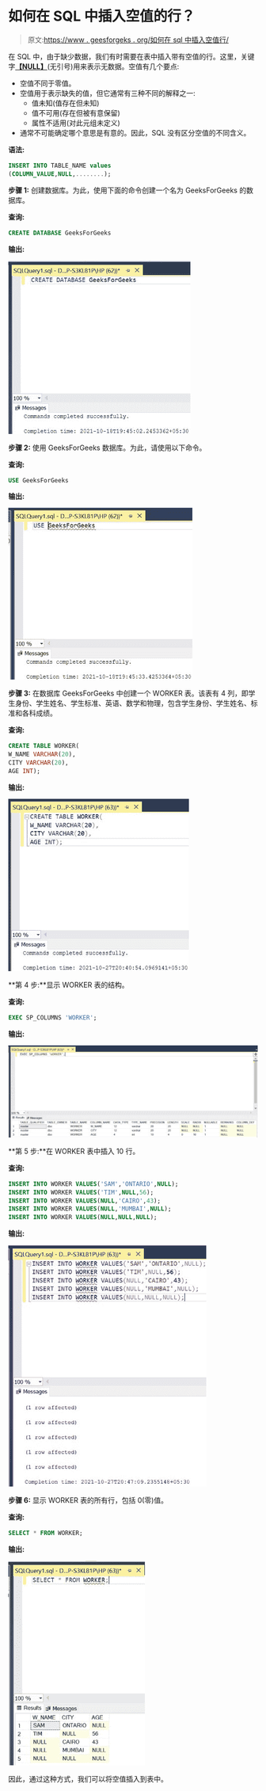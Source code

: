 # 如何在 SQL 中插入空值的行？

> 原文:[https://www . geesforgeks . org/如何在 sql 中插入空值行/](https://www.geeksforgeeks.org/how-to-insert-rows-with-null-values-in-sql/)

在 SQL 中，由于缺少数据，我们有时需要在表中插入带有空值的行。这里，关键字[**【NULL】**](https://www.geeksforgeeks.org/sql-null-values/)(无引号)用来表示无数据。空值有几个要点:

*   空值不同于零值。
*   空值用于表示缺失的值，但它通常有三种不同的解释之一:
    *   值未知(值存在但未知)
    *   值不可用(存在但被有意保留)
    *   属性不适用(对此元组未定义)
*   通常不可能确定哪个意思是有意的。因此，SQL 没有区分空值的不同含义。

**语法:**

```sql
INSERT INTO TABLE_NAME values
(COLUMN_VALUE,NULL,........);
```

**步骤 1:** 创建数据库。为此，使用下面的命令创建一个名为 GeeksForGeeks 的数据库。

**查询:**

```sql
CREATE DATABASE GeeksForGeeks
```

**输出:**

![](img/35e6763d64a57600946af28da80394af.png)

**步骤 2:** 使用 GeeksForGeeks 数据库。为此，请使用以下命令。

**查询:**

```sql
USE GeeksForGeeks
```

**输出:**

![](img/bd44f0d21d117380343c53a4b44533b1.png)

**步骤 3:** 在数据库 GeeksForGeeks 中创建一个 WORKER 表。该表有 4 列，即学生身份、学生姓名、学生标准、英语、数学和物理，包含学生身份、学生姓名、标准和各科成绩。

**查询:**

```sql
CREATE TABLE WORKER(
W_NAME VARCHAR(20),
CITY VARCHAR(20),
AGE INT);
```

**输出:**

![](img/5aacc6cfade15366a1ebd6858381b3fc.png)

**第 4 步:**显示 WORKER 表的结构。

**查询:**

```sql
EXEC SP_COLUMNS 'WORKER';
```

**输出:**

![](img/934d11d200a3f6bdbf806d7927aaca50.png)

**第 5 步:**在 WORKER 表中插入 10 行。

**查询:**

```sql
INSERT INTO WORKER VALUES('SAM','ONTARIO',NULL);
INSERT INTO WORKER VALUES('TIM',NULL,56);
INSERT INTO WORKER VALUES(NULL,'CAIRO',43);
INSERT INTO WORKER VALUES(NULL,'MUMBAI',NULL);
INSERT INTO WORKER VALUES(NULL,NULL,NULL);
```

**输出:**

![](img/55b58f29f10de356b67d696cf31fdeb5.png)

**步骤 6:** 显示 WORKER 表的所有行，包括 0(零)值。

**查询:**

```sql
SELECT * FROM WORKER;
```

**输出:**

![](img/ce18909e09587e93d625ab94291eb35b.png)

因此，通过这种方式，我们可以将空值插入到表中。